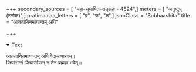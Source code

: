 +++
secondary_sources = [ "महा-सुभाषित-सङ्ग्रहः - 4524",]
meters = [ "अनुष्टुप् (श्लोक)",]
pratimaalaa_letters = [ "व", "ज", "त",]
jsonClass = "Subhaashita"
title = "आततायिनमायान्तम् अपि"

+++

<details open><summary>Text</summary>

आततायिनमायान्तम् अपि वेदान्तपारगम्।  
जिघांसन्तं जिघांसीयान् न तेन ब्रह्महा भवेत्॥
</details>
